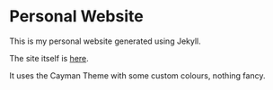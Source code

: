 # Personal Website

This is my personal website generated using Jekyll.

The site itself is [here](https://philipjball.github.io/).

It uses the Cayman Theme with some custom colours, nothing fancy.